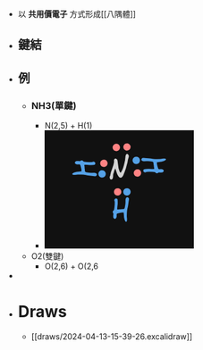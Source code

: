 - 以 **共用價電子** 方式形成[[八隅體]]
- ## 鍵結
- ## 例
	- ### NH3(單鍵)
		- N(2,5) + H(1)
		- ![image.png](../assets/image_1712994166180_0.png)
	- O2(雙鍵)
		- O(2,6) + O(2,6
-
- # Draws
	- [[draws/2024-04-13-15-39-26.excalidraw]]